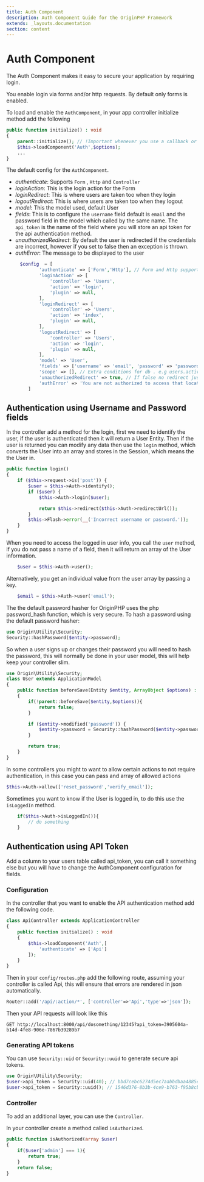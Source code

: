 ```yaml
---
title: Auth Component
description: Auth Component Guide for the OriginPHP Framework
extends: _layouts.documentation
section: content
---
```

# Auth Component

The Auth Component makes it easy to secure your application by requiring login.

You enable login via forms and/or http requests. By default only forms is enabled.

To load and enable the `AuthComponent`, in your app controller initialize method add the following

```php
public function initialize() : void
{
    parent::initialize(); // !Important whenever you use a callback or initialize method
    $this->loadComponent('Auth',$options);
    ...
}
```

The default config for the `AuthComponent`.

- *authenticate*: Supports `Form` , `Http` and `Controller`
- *loginAction*: This is the login action for the Form
- *loginRedirect*: This is where users are taken too when they login
- *logoutRedirect*: This is where users are taken too when they logout
- *model*: This the model used, default User
- *fields*: This is to configure the `username` field default is `email` and the password field in the model which called by the same name. The `api_token` is the name of the field where you will store an api token for the api authentication method.
- *unauthorizedRedirect*: By default the user is redirected if the credentials are incorrect, however if you set to false then an exception is thrown.
- *authError*: The message to be displayed to the user

```php
     $config  = [
            'authenticate' => ['Form','Http'], // Form and Http supported
            'loginAction' => [
                'controller' => 'Users',
                'action' => 'login',
                'plugin' => null,
            ],
            'loginRedirect' => [
                'controller' => 'Users',
                'action' => 'index',
                'plugin' => null,
            ],
            'logoutRedirect' => [
                'controller' => 'Users',
                'action' => 'login',
                'plugin' => null,
            ],
            'model' => 'User',
            'fields' => ['username' => 'email', 'password' => 'password','api_token'=>'api_token'],
            'scope' => [], // Extra conditions for db . e.g users.active=1;
            'unauthorizedRedirect' => true, // If false no redirect just exception e.g cli stuff
            'authError' => 'You are not authorized to access that location.',
        ]

```

## Authentication using Username and Password fields

In the controller add a method for the login, first we need to identify the user, if the user is authenticated then it will return a User Entity. Then if the user is returned you can modify any data then use the `login` method, which converts the User into an array and stores in the Session, which means the the User in.

```php
public function login()
{
    if ($this->request->is('post')) {
        $user = $this->Auth->identify();
        if ($user) {
            $this->Auth->login($user);

            return $this->redirect($this->Auth->redirectUrl());
        }
        $this->Flash->error(__('Incorrect username or password.'));
    }
}
```

When you need to access the logged in user info, you call the `user` method, if you do not pass a name
of a field, then it will return an array of the User information.

```php
    $user = $this->Auth->user();
```

Alternatively, you get an individual value from the user array by passing a key.

```php
    $email = $this->Auth->user('email');
```

The the default password hasher for OriginPHP uses the php password_hash function, which is very secure. To hash a password using the default password hasher:

```php
use Origin\Utility\Security;
Security::hashPassword($entity->password);
```

So when a user signs up or changes their password you will need to hash the password, this will normally  be done in your user model, this will help keep your controller slim.

```php
use Origin\Utility\Security;
class User extends ApplicationModel
{
    public function beforeSave(Entity $entity, ArrayObject $options) : bool
    {
        if(!parent::beforeSave($entity,$options)){
            return false;
        }

        if ($entity->modified('password')) {
            $entity->password = Security::hashPassword($entity->password);
        }

        return true;
    }
}
```

In some controllers you might to want to allow certain actions to not require authentication, in this case you can pass and array of allowed actions

```php
$this->Auth->allow(['reset_password','verify_email']);
```

Sometimes you want to know if the User is logged in, to do this use the `isLoggedIn` method.

```php
    if($this->Auth->isLoggedIn()){
        // do something
    }
```

## Authentication using API Token

Add a column to your users table called api_token, you can call it something else but you will have to change the AuthComponent configuration for fields.

### Configuration

In the controller that you want to enable the API authentication method add the following code.

```php
class ApiController extends ApplicationController
{
    public function initialize() : void
    {
        $this->loadComponent('Auth',[
            'authenticate' => ['Api']
        ]);
    }
}
```

Then in your `config/routes.php` add the following route, assuming your controller is called Api, this will ensure that errors are rendered in json automatically.

```php
Router::add('/api/:action/*', ['controller'=>'Api','type'=>'json']);
```

Then your API requests will look like this 

```
GET http://localhost:8000/api/dosomething/12345?api_token=3905604a-b14d-4fe8-906e-7867b39289b7
```

### Generating API tokens

You can use `Security::uid` or `Security::uuid` to generate secure api tokens.

```php
use Origin\Utility\Security;
$user->api_token = Security::uid(40); // bbd7cebc6274d5ec7aabbdbaa4885e0b2f75d091
$user->api_token = Security::uuid(); // 1546d376-8b3b-4ce9-b763-f95b8cbbeb82
```

### Controller

To add an additional layer, you can use the `Controller`.

In your controller create a method called `isAuthorized`.

```php
public function isAuthorized(array $user)
{
    if($user['admin'] === 1){
        return true;
    }
    return false;
}
```